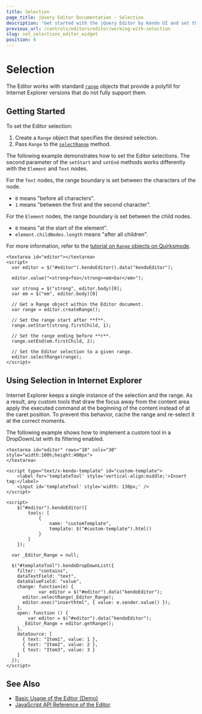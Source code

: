 ```yaml
---
title: Selection
page_title: jQuery Editor Documentation - Selection
description: "Get started with the jQuery Editor by Kendo UI and set the desired selections."
previous_url: /controls/editors/editor/working-with-selection
slug: set_selections_editor_widget
position: 6
---
```


# Selection

The Editor works with standard [`range`](https://developer.mozilla.org/en/docs/Web/API/Range) objects that provide a polyfill for Internet Explorer versions that do not fully support them.

## Getting Started

To set the Editor selection:

1. Create a `Range` object that specifies the desired selection.
1. Pass `Range` to the [`selectRange`](/api/javascript/ui/editor/methods/selectrange) method.

The following example demonstrates how to set the Editor selections. The second parameter of the `setStart` and `setEnd` methods works differently with the `Element` and `Text` nodes.

For the `Text` nodes, the range boundary is set between the characters of the node.
* `0` means "before all characters".
* `1` means "between the first and the second character".

For the `Element` nodes, the range boundary is set between the child nodes.
* `0` means "at the start of the element".
* `element.childNodes.length` means "after all children".

For more information, refer to the [tutorial on `Range` objects on Quirksmode](http://www.quirksmode.org/dom/range_intro.html).

    <textarea id="editor"></textarea>
    <script>
      var editor = $("#editor").kendoEditor().data("kendoEditor");

      editor.value("<strong>foo</strong><em>bar</em>");

      var strong = $("strong", editor.body)[0];
      var em = $("em", editor.body)[0]

      // Get a Range object within the Editor document.
      var range = editor.createRange();

      // Set the range start after **f**.
      range.setStart(strong.firstChild, 1);

      // Set the range ending before **r**.
      range.setEnd(em.firstChild, 2);

      // Set the Editor selection to a given range.
      editor.selectRange(range);
    </script>

## Using Selection in Internet Explorer

Internet Explorer keeps a single instance of the selection and the range. As a result, any custom tools that draw the focus away from the content area apply the executed command at the beginning of the content instead of at the caret position. To prevent this behavior, cache the range and re-select it at the correct moments.

The following example shows how to implement a custom tool in a DropDownList with its filtering enabled.

    <textarea id="editor" rows="10" cols="30" style="width:100%;height:400px">
    </textarea>

    <script type="text/x-kendo-template" id="custom-template">
        <label for='templateTool' style='vertical-align:middle;'>Insert tag:</label>
        <input id='templateTool' style='width: 130px;' />
    </script>

    <script>
        $("#editor").kendoEditor({
            tools: [
                {
                    name: "customTemplate",
                    template: $("#custom-template").html()
                }
            ]
        });

      var _Editor_Range = null;

      $("#templateTool").kendoDropDownList({
        filter: "contains",
        dataTextField: "text",
        dataValueField: "value",
        change: function(e) {
  				var editor = $("#editor").data("kendoEditor");
          editor.selectRange(_Editor_Range);
          editor.exec("inserthtml", { value: e.sender.value() });
        },
        open: function () {
        	var editor = $("#editor").data("kendoEditor");
          _Editor_Range = editor.getRange();
        },
        dataSource: [
          { text: "Item1", value: 1 },
          { text: "Item2", value: 2 },
          { text: "Item3", value: 3 }
        ]
      });
    </script>

## See Also

* [Basic Usage of the Editor (Demo)](https://demos.telerik.com/kendo-ui/editor/index)
* [JavaScript API Reference of the Editor](/api/javascript/ui/editor)
